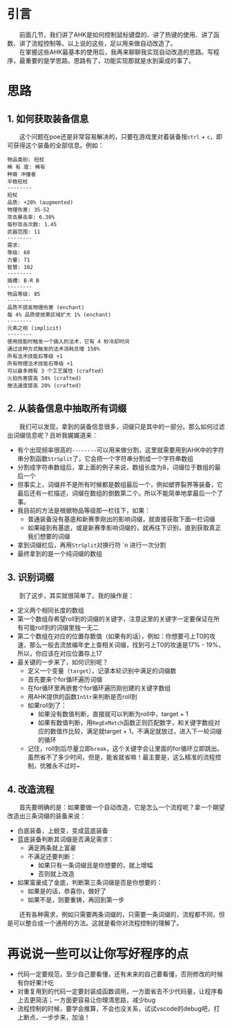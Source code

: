 # 引言
&emsp;&emsp;前面几节，我们讲了AHK是如何控制鼠标键盘的、讲了热键的使用、讲了函数、讲了流程控制等。以上说的这些，足以用来做自动改造了。  
&emsp;&emsp;在掌握这些AHK最基本的使用后，我再来聊聊我实现自动改造的思路。写程序，最重要的是学思路。思路有了，功能实现那就是水到渠成的事了。
# 思路
## 1. 如何获取装备信息
&emsp;&emsp;这个问题在poe还是非常容易解决的，只要在游戏里对着装备按`ctrl` + `c`，即可获得这个装备的全部信息。例如：
```
物品类别: 短杖
稀 有 度: 稀有
种裔 冲撞者
平稳短杖
--------
短杖
品质: +28% (augmented)
物理伤害: 35-52
攻击暴击率: 6.30%
每秒攻击次数: 1.45
武器范围: 11
--------
需求:
等级: 60
力量: 71
智慧: 102
--------
插槽: B-R B 
--------
物品等级: 85
--------
品质不提高物理伤害 (enchant)
每 4% 品质使效果区域扩大 1% (enchant)
--------
元素之相 (implicit)
--------
使用技能时触发一个插入的法术，它有 4 秒冷却时间
通过这种方式触发的法术消耗总增 150%
所有法术技能石等级 +1
所有物理法术技能石等级 +1
可以最多拥有 3 个工艺属性 (crafted)
火焰伤害提高 54% (crafted)
施法速度提高 20% (crafted)
```
## 2. 从装备信息中抽取所有词缀
&emsp;&emsp;我们可以发现，拿到的装备信息很多，词缀只是其中的一部分。那么如何过滤出词缀信息呢？且听我娓娓道来：

- 有个出现频率很高的`--------`可以用来做分割，这里就需要用到AHK中的字符串分割函数`StrSplit`了，它会把一个字符串分割成一个字符串数组
- 分割成字符串数组后，拿上面的例子来说，数组长度为8，词缀位于数组的最后一个
- 但事实上，词缀并不是所有时候都是数组最后一个，例如塑界裂界等装备，它最后还有一栏描述，词缀在数组的倒数第二个。所以不能简单地拿最后一个了事。
- 我目前的方法是根据物品等级那一栏往下，如果：
  - 普通装备没有基底和新赛季刚出的影响词缀，就直接获取下面一栏词缀
  - 如果碰到有基底，或是新赛季影响词缀的，就再往下识别，直到获取真正我们想要的词缀
- 拿到词缀栏后，再用`StrSplit`对换行符 `n 进行一次分割
- 最终拿到的是一个纯词缀的数组
## 3. 识别词缀
&emsp;&emsp;到了这步，其实就很简单了。我的操作是：
- 定义两个相同长度的数组
- 第一个数组存希望roll到的词缀的关键字，注意这里的关键字一定要保证在所有可能roll到的词缀里独一无二
- 第二个数组在对应的位置存数值（如果有的话），例如：你想要弓上T0的攻速，那么一般去流放编年史上查相关词缀，找到弓上T0的攻速是17% - 19%，所以，你应该在对应位置存上17
- 最关键的一步来了，如何识别呢？
  - 定义一个变量（`target`），记录本轮识别中满足的词缀数
  - 首先要来个for循环遍历词缀
  - 在for循环里再嵌套个for循环遍历刚创建的关键字数组
  - 用AHK提供的函数`InStr`来判断是否roll到
  - 如果roll到了：
    - 如果没有数值判断，直接就可以判断为roll中，target + 1
    - 如果有数值判断，用`RegExMatch`函数正则匹配数字，和关键字数组对应的数值作比较，满足就target + 1，不满足就放过，进入下一轮词缀的循环
  - 记住，roll到后尽量立即`break`，这个关键字会让里面的for循环立即跳出。虽然省不了多少时间，但是，能省就省嘛！最主要是，这么精准的流程控制，优雅永不过时~
## 4. 改造流程
&emsp;&emsp;首先要明确的是：如果要做一个自动改造，它是怎么一个流程呢？拿一个期望改造出三条词缀的装备来说：
- 白底装备，上蜕变，变成蓝底装备
- 蓝底装备判断其词缀是否满足需求：
  - 满足两条就上富豪
  - 不满足还要判断：
    - 如果只有一条词缀且是你想要的，就上增幅
    - 否则就上改造
- 如果富豪成了金底，判断第三条词缀是否是你想要的：
  - 如果是的话，恭喜你，做好了
  - 如果不是，则要重铸，再回到第一步

&emsp;&emsp;还有各种需求，例如只需要两条词缀的，只需要一条词缀的，流程都不同，但是可以整合成一个通用的方法。这就是看你对流程控制的理解了。
# 再说说一些可以让你写好程序的点
- 代码一定要规范，至少自己要看懂，还有未来的自己要看懂，否则修改的时候有你好果汁吃
- 对重复用到的代码一定要封装成函数调用，一方面省去不少代码量，让程序看上去更简洁；一方面更容易让你理清思路，减少bug
- 流程控制的时候，要学会推算，不会也没关系，试试vscode的debug吧，打上断点，一步步来，加油！